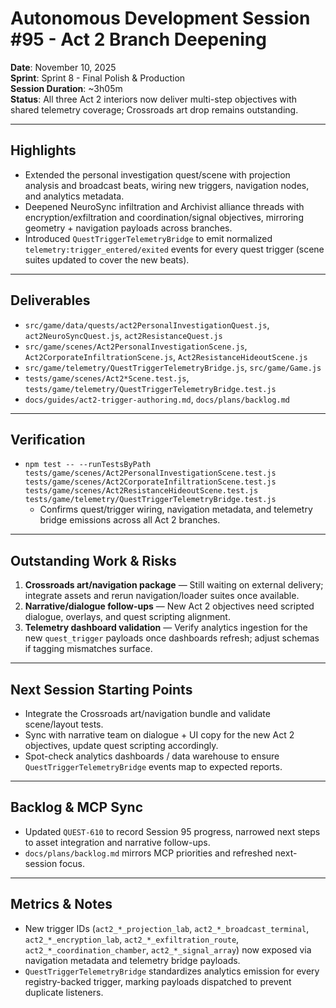 # Autonomous Development Session #95 - Act 2 Branch Deepening  
**Date**: November 10, 2025  
**Sprint**: Sprint 8 - Final Polish & Production  
**Session Duration**: ~3h05m  
**Status**: All three Act 2 interiors now deliver multi-step objectives with shared telemetry coverage; Crossroads art drop remains outstanding.

---

## Highlights
- Extended the personal investigation quest/scene with projection analysis and broadcast beats, wiring new triggers, navigation nodes, and analytics metadata.
- Deepened NeuroSync infiltration and Archivist alliance threads with encryption/exfiltration and coordination/signal objectives, mirroring geometry + navigation payloads across branches.
- Introduced `QuestTriggerTelemetryBridge` to emit normalized `telemetry:trigger_entered/exited` events for every quest trigger (scene suites updated to cover the new beats).

---

## Deliverables
- `src/game/data/quests/act2PersonalInvestigationQuest.js`, `act2NeuroSyncQuest.js`, `act2ResistanceQuest.js`
- `src/game/scenes/Act2PersonalInvestigationScene.js`, `Act2CorporateInfiltrationScene.js`, `Act2ResistanceHideoutScene.js`
- `src/game/telemetry/QuestTriggerTelemetryBridge.js`, `src/game/Game.js`
- `tests/game/scenes/Act2*Scene.test.js`, `tests/game/telemetry/QuestTriggerTelemetryBridge.test.js`
- `docs/guides/act2-trigger-authoring.md`, `docs/plans/backlog.md`

---

## Verification
- `npm test -- --runTestsByPath tests/game/scenes/Act2PersonalInvestigationScene.test.js tests/game/scenes/Act2CorporateInfiltrationScene.test.js tests/game/scenes/Act2ResistanceHideoutScene.test.js tests/game/telemetry/QuestTriggerTelemetryBridge.test.js`
  - Confirms quest/trigger wiring, navigation metadata, and telemetry bridge emissions across all Act 2 branches.

---

## Outstanding Work & Risks
1. **Crossroads art/navigation package** — Still waiting on external delivery; integrate assets and rerun navigation/loader suites once available.
2. **Narrative/dialogue follow-ups** — New Act 2 objectives need scripted dialogue, overlays, and quest scripting alignment.
3. **Telemetry dashboard validation** — Verify analytics ingestion for the new `quest_trigger` payloads once dashboards refresh; adjust schemas if tagging mismatches surface.

---

## Next Session Starting Points
- Integrate the Crossroads art/navigation bundle and validate scene/layout tests.
- Sync with narrative team on dialogue + UI copy for the new Act 2 objectives, update quest scripting accordingly.
- Spot-check analytics dashboards / data warehouse to ensure `QuestTriggerTelemetryBridge` events map to expected reports.

---

## Backlog & MCP Sync
- Updated `QUEST-610` to record Session 95 progress, narrowed next steps to asset integration and narrative follow-ups.
- `docs/plans/backlog.md` mirrors MCP priorities and refreshed next-session focus.

---

## Metrics & Notes
- New trigger IDs (`act2_*_projection_lab`, `act2_*_broadcast_terminal`, `act2_*_encryption_lab`, `act2_*_exfiltration_route`, `act2_*_coordination_chamber`, `act2_*_signal_array`) now exposed via navigation metadata and telemetry bridge payloads.
- `QuestTriggerTelemetryBridge` standardizes analytics emission for every registry-backed trigger, marking payloads dispatched to prevent duplicate listeners.
